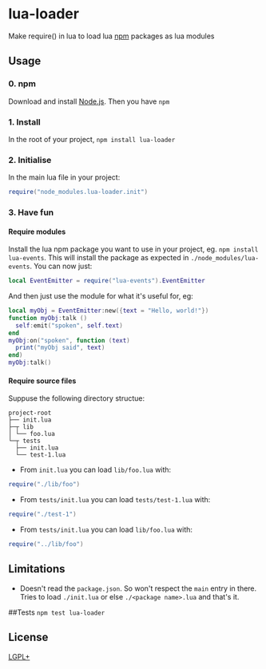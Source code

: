 # lua-loader

Make require() in lua to load lua [npm](http://npmjs.org) packages as lua modules

## Usage

### 0. npm
Download and install [Node.js](http://nodejs.org/download/). Then you have `npm`

### 1. Install
In the root of your project, `npm install lua-loader`

### 2. Initialise
In the main lua file in your project:
```lua
require("node_modules.lua-loader.init")
```

### 3. Have fun

#### Require modules
Install the lua npm package you want to use in your project, eg. `npm install lua-events`.
This will install the package as expected in `./node_modules/lua-events`.
You can now just:
```lua
local EventEmitter = require("lua-events").EventEmitter
```
And then just use the module for what it's useful for, eg:
```lua
local myObj = EventEmitter:new({text = "Hello, world!"})
function myObj:talk ()
  self:emit("spoken", self.text)
end
myObj:on("spoken", function (text)
  print("myObj said", text)
end)
myObj:talk()
```

#### Require source files
Suppuse the following directory structue:
```
project-root
├── init.lua
├─┬ lib
│ └── foo.lua
└─┬ tests
  ├── init.lua
  └── test-1.lua
```
- From `init.lua` you can load `lib/foo.lua` with:
```lua
require("./lib/foo")
```
- From `tests/init.lua` you can load `tests/test-1.lua` with:
```lua
require("./test-1")
```
- From `tests/init.lua` you can load `lib/foo.lua` with:
```lua
require("../lib/foo")
```

## Limitations
- Doesn't read the `package.json`. So won't respect the `main` entry in there. Tries to load `./init.lua` or else `./<package name>.lua` and that's it.

##Tests
`npm test lua-loader`

## License
[LGPL+](https://github.com/wscherphof/lua-loader/blob/master/LICENSE.md)
